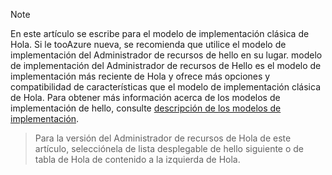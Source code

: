 > [!NOTE]
> En este artículo se escribe para el modelo de implementación clásica de Hola. Si le tooAzure nueva, se recomienda que utilice el modelo de implementación del Administrador de recursos de hello en su lugar. modelo de implementación del Administrador de recursos de Hello es el modelo de implementación más reciente de Hola y ofrece más opciones y compatibilidad de características que el modelo de implementación clásica de Hola. Para obtener más información acerca de los modelos de implementación de hello, consulte [descripción de los modelos de implementación](../articles/resource-manager-deployment-model.md).

> Para la versión del Administrador de recursos de Hola de este artículo, selecciónela de lista desplegable de hello siguiente o de tabla de Hola de contenido a la izquierda de Hola.
>
>